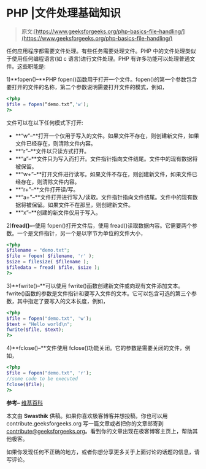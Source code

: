 # PHP |文件处理基础知识

> 原文:[https://www.geeksforgeeks.org/php-basics-file-handling/](https://www.geeksforgeeks.org/php-basics-file-handling/)

任何应用程序都需要文件处理。有些任务需要处理文件。PHP 中的文件处理类似于使用任何编程语言(如 c 语言)进行文件处理。PHP 有许多功能可以处理普通文件。这些职能是:

1)**fopen()–**PHP fopen()函数用于打开一个文件。fopen()的第一个参数包含要打开的文件的名称，第二个参数说明需要打开文件的模式，例如，

```php
<?php
$file = fopen(“demo.txt”,'w');
?>
```

文件可以在以下任何模式下打开:

*   **“w”–**打开一个仅用于写入的文件。如果文件不存在，则创建新文件，如果文件已经存在，则清除文件内容。
*   **“r”–**文件以只读方式打开。
*   **“a”–**文件只为写入而打开。文件指针指向文件结尾。文件中的现有数据将被保留。
*   **“w+”–**打开文件进行读写。如果文件不存在，则创建新文件，如果文件已经存在，则清除文件内容。
*   **“r+”–**文件打开读/写。
*   **“a+”–**文件打开进行写入/读取。文件指针指向文件结尾。文件中的现有数据将被保留。如果文件不在那里，则创建新文件。
*   **“x”–**创建的新文件仅用于写入。

2)**fread()–**–使用 fopen()打开文件后，使用 fread()读取数据内容。它需要两个参数。一个是文件指针，另一个是以字节为单位的文件大小，

```php
<?php
$filename = "demo.txt";
$file = fopen( $filename, 'r' );
$size = filesize( $filename );
$filedata = fread( $file, $size );
?>
```

3)**fwrite()–**可以使用 fwrite()函数创建新文件或向现有文件添加文本。fwrite()函数的参数是文件指针和要写入文件的文本。它可以包含可选的第三个参数，其中指定了要写入的文本长度，例如，

```php
<?php
$file = fopen("demo.txt", 'w');
$text = "Hello world\n";
fwrite($file, $text);
?>
```

4)**fclose()–**文件使用 fclose()功能关闭。它的参数是需要关闭的文件，例如，

```php
<?php
$file = fopen("demo.txt", 'r');
//some code to be executed
fclose($file);
?>
```

**参考–**
[维基百科](https://en.wikibooks.org/wiki/PHP_and_MySQL_Programming/File_Handling)

本文由 **Swasthik** 供稿。如果你喜欢极客博客并想投稿，你也可以用 contribute.geeksforgeeks.org 写一篇文章或者把你的文章邮寄到 contribute@geeksforgeeks.org。看到你的文章出现在极客博客主页上，帮助其他极客。

如果你发现任何不正确的地方，或者你想分享更多关于上面讨论的话题的信息，请写评论。